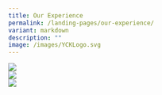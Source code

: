 ```yaml
---
title: Our Experience
permalink: /landing-pages/our-experience/
variant: markdown
description: ""
image: /images/YCKLogo.svg
---
```

<div class="yck-component">
	<div class="isomer-card-grid">
		<div class="isomer-card">
			<div class="isomer-card-image">
				<img src="https://placehold.co/600x400">
			</div>
	</div>
	<div class="isomer-card">
			<div class="isomer-card-image">
				<img src="https://placehold.co/600x400">
			</div>
	</div>
		<div class="isomer-card">
			<div class="isomer-card-image">
				<img src="https://placehold.co/600x400">
			</div>
	</div>
	</div>
</div>
